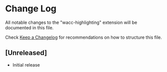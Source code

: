 # Change Log

All notable changes to the "wacc-highlighting" extension will be documented in this file.

Check [Keep a Changelog](http://keepachangelog.com/) for recommendations on how to structure this file.

## [Unreleased]

- Initial release